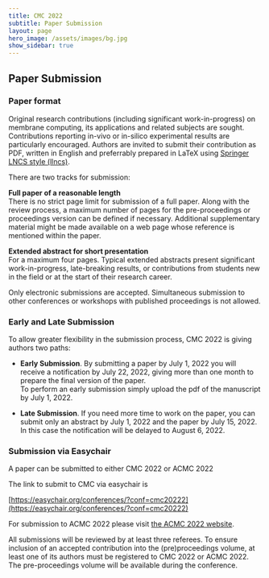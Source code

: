 ```yaml
---
title: CMC 2022
subtitle: Paper Submission
layout: page
hero_image: /assets/images/bg.jpg
show_sidebar: true
---
```


## Paper Submission

### Paper format

Original research contributions (including significant work-in-progress) on membrane computing, its applications and related subjects are sought. Contributions reporting in-vivo or in-silico experimental results are particularly encouraged. Authors are invited to submit their contribution as PDF, written in English and preferrably prepared in LaTeX using [Springer LNCS style (llncs)](https://www.springer.com/gp/computer-science/lncs/conference-proceedings-guidelines).

There are two tracks for submission:

**Full paper of a reasonable length**  
There is no strict page limit for submission of a full paper. Along with the review process, a maximum number of pages for the pre-proceedings or proceedings version can be defined if necessary. Additional supplementary material might be made available on a web page whose reference is mentioned within the paper.

**Extended abstract for short presentation**  
For a maximum four pages. Typical extended abstracts present significant work-in-progress, late-breaking results, or contributions from students new in the field or at the start of their research career.

Only electronic submissions are accepted. Simultaneous submission to other conferences or workshops with published proceedings is not allowed.

### Early and Late Submission

To allow greater flexibility in the submission process, CMC 2022 is giving authors two paths:

- __Early Submission__. By submitting a paper by July 1, 2022 you will receive a notification by July 22, 2022, giving more than one month to prepare the final version of the paper.  
  To perform an early submission simply upload the pdf of the manuscript by July 1, 2022.

- __Late Submission__. If you need more time to work on the paper, you can submit only an abstract by July 1, 2022 and the paper by July 15, 2022. In this case the notification will be delayed to August 6, 2022.

### Submission via Easychair

A paper can be submitted to either CMC 2022 or ACMC 2022

The link to submit to CMC via easychair is<br>

[https://easychair.org/conferences/?conf=cmc20222](https://easychair.org/conferences/?conf=cmc20222)

For submission to ACMC 2022 please visit [the ACMC 2022 website](https://sites.google.com/dcs.upd.edu.ph/acmc2022/paper-submission).

All submissions will be reviewed by at least three referees. To ensure inclusion of an accepted contribution into the (pre)proceedings volume, at least one of its authors must be registered to CMC 2022 or ACMC 2022. The pre-proceedings volume will be available during the conference.
